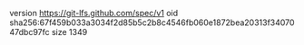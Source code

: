 version https://git-lfs.github.com/spec/v1
oid sha256:67f459b033a3034f2d85b5c2b8c4546fb060e1872bea20313f3407047dbc97fc
size 1349
